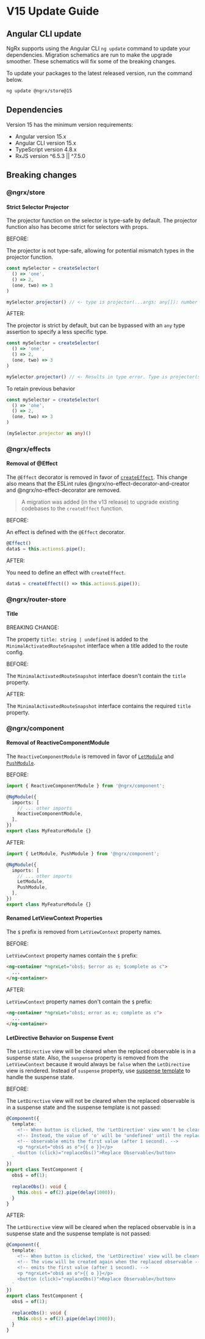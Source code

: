 # V15 Update Guide

## Angular CLI update

NgRx supports using the Angular CLI `ng update` command to update your dependencies. Migration schematics are run to make the upgrade smoother. These schematics will fix some of the breaking changes.

To update your packages to the latest released version, run the command below.

```sh
ng update @ngrx/store@15
```

## Dependencies

Version 15 has the minimum version requirements:

- Angular version 15.x
- Angular CLI version 15.x
- TypeScript version 4.8.x
- RxJS version ^6.5.3 || ^7.5.0

## Breaking changes

### @ngrx/store

#### Strict Selector Projector

The projector function on the selector is type-safe by default.
The projector function also has become strict for selectors with props.

BEFORE:

The projector is not type-safe, allowing for potential mismatch types in the projector function.

```ts
const mySelector = createSelector(
  () => 'one',
  () => 2,
  (one, two) => 3
)

mySelector.projector() // <- type is projector(...args: any[]): number
```

AFTER:

The projector is strict by default, but can be bypassed with an `any` type assertion to specify a less specific type.

```ts
const mySelector = createSelector(
  () => 'one',
  () => 2,
  (one, two) => 3
)

mySelector.projector() // <- Results in type error. Type is projector(s1: string, s2: number): number
```

To retain previous behavior

```ts
const mySelector = createSelector(
  () => 'one',
  () => 2,
  (one, two) => 3
)

(mySelector.projector as any)()
```

### @ngrx/effects

#### Removal of @Effect

The `@Effect` decorator is removed in favor of [`createEffect`](api/effects/createEffect).
This change also means that the ESLint rules @ngrx/no-effect-decorator-and-creator and @ngrx/no-effect-decorator are removed.

> A migration was added (in the v13 release) to upgrade existing codebases to the `createEffect` function.

BEFORE:

An effect is defined with the `@Effect` decorator.

```ts
@Effect()
data$ = this.actions$.pipe();
```

AFTER:

You need to define an effect with `createEffect`.

```ts
data$ = createEffect(() => this.actions$.pipe());
```

### @ngrx/router-store

#### Title

BREAKING CHANGE:

The property `title: string | undefined` is added to the `MinimalActivatedRouteSnapshot` interface when a title added to the route config.

BEFORE:

The `MinimalActivatedRouteSnapshot` interface doesn't contain the `title` property.

AFTER:

The `MinimalActivatedRouteSnapshot` interface contains the required `title` property.

### @ngrx/component

#### Removal of ReactiveComponentModule

The `ReactiveComponentModule` is removed in favor of [`LetModule`](/api/component/LetModule) and [`PushModule`](/api/component/PushModule).

BEFORE:

```ts
import { ReactiveComponentModule } from '@ngrx/component';

@NgModule({
  imports: [
    // ... other imports
    ReactiveComponentModule,
  ],
})
export class MyFeatureModule {}
```

AFTER:

```ts
import { LetModule, PushModule } from '@ngrx/component';

@NgModule({
  imports: [
    // ... other imports
    LetModule,
    PushModule,
  ],
})
export class MyFeatureModule {}
```

#### Renamed LetViewContext Properties

The `$` prefix is removed from `LetViewContext` property names.

BEFORE:

`LetViewContext` property names contain the `$` prefix:

```html
<ng-container *ngrxLet="obs$; $error as e; $complete as c">
  ...
</ng-container>
```

AFTER:

`LetViewContext` property names don't contain the `$` prefix:

```html
<ng-container *ngrxLet="obs$; error as e; complete as c">
  ...
</ng-container>
```

#### LetDirective Behavior on Suspense Event

The `LetDirective` view will be cleared when the replaced observable is in a suspense state.
Also, the `suspense` property is removed from the `LetViewContext` because it would always be `false` when the `LetDirective` view is rendered.
Instead of `suspense` property, use [suspense template](guide/component/let#using-suspense-template) to handle the suspense state.

BEFORE:

The `LetDirective` view will not be cleared when the replaced observable is in a suspense state and the suspense template is not passed:

```ts
@Component({
  template: `
    <!-- When button is clicked, the 'LetDirective' view won't be cleared. -->
    <!-- Instead, the value of 'o' will be 'undefined' until the replaced --> 
    <!-- observable emits the first value (after 1 second). -->
    <p *ngrxLet="obs$ as o">{{ o }}</p>
    <button (click)="replaceObs()">Replace Observable</button>
  `
})
export class TestComponent {
  obs$ = of(1);
  
  replaceObs(): void {
    this.obs$ = of(2).pipe(delay(1000));
  }
}
```

AFTER:

The `LetDirective` view will be cleared when the replaced observable is in a suspense state and the suspense template is not passed:

```ts
@Component({
  template: `
    <!-- When button is clicked, the 'LetDirective' view will be cleared. -->
    <!-- The view will be created again when the replaced observable -->
    <!-- emits the first value (after 1 second). -->
    <p *ngrxLet="obs$ as o">{{ o }}</p>
    <button (click)="replaceObs()">Replace Observable</button>
  `
})
export class TestComponent {
  obs$ = of(1);
  
  replaceObs(): void {
    this.obs$ = of(2).pipe(delay(1000));
  }
}
```

